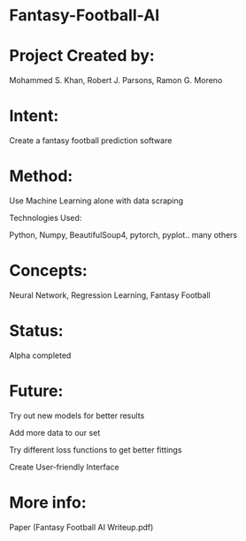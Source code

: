 # Fantasy-Football-AI

# Project Created by:
Mohammed S. Khan, Robert J. Parsons, Ramon G. Moreno

# Intent:

Create a fantasy football prediction software

# Method:

Use Machine Learning alone with data scraping

Technologies Used:

Python, Numpy, BeautifulSoup4, pytorch, pyplot.. many others

# Concepts:

Neural Network, Regression Learning, Fantasy Football

# Status:

Alpha completed

# Future:

  Try out new models for better results

  Add more data to our set

  Try different loss functions to get better fittings

  Create User-friendly Interface

# More info:
Paper (Fantasy Football AI Writeup.pdf)
